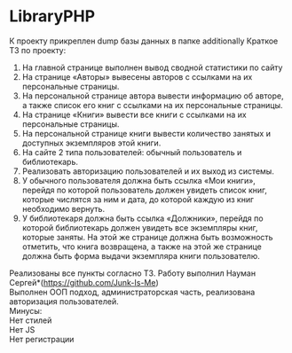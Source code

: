 # LibraryPHP
К проекту прикреплен dump базы данных в папке additionally
Краткое ТЗ по проекту: 
1)	На главной странице выполнен вывод сводной статистики по сайту
2)	На странице «Авторы» вывесены авторов с ссылками на их персональные страницы.
3)	На персональной странице автора вывести информацию об авторе, а также список его книг с ссылками на их персональные страницы.
4)	На странице «Книги» вывести все книги с ссылками на их персональные страницы.
5)	На персональной странице книги вывести количество занятых и доступных экземпляров этой книги.
6)	На сайте 2 типа пользователей: обычный пользователь и библиотекарь.
7)	Реализовать авторизацию пользователей и их выход из системы.
8)	У обычного пользователя должна быть ссылка «Мои книги», перейдя по которой пользователь должен увидеть список книг, которые числятся за ним и дата, до которой каждую из книг необходимо вернуть.
9)	У библиотекаря должна быть ссылка «Должники», перейдя по которой библиотекарь должен увидеть все экземпляры книг, которые заняты. На этой же странице должна быть возможность отметить, что книга возвращена, а также на этой же странице должна быть форма выдачи экземпляра книги пользователю.

Реализованы все пункты согласно ТЗ. Работу выполнил Науман Сергей*(https://github.com/Junk-Is-Me)                 
Выполнен ООП подход, администраторская часть, реализована авторизация пользователей.          
Минусы:         
Нет стилей        
Нет JS              
Нет регистрации         
